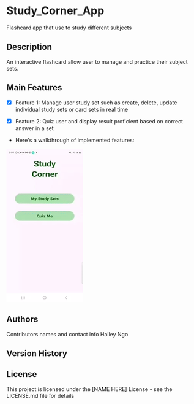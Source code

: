 # Study_Corner_App

Flashcard app that use to study different subjects

## Description

An interactive flashcard allow user to manage and practice their subject sets.

## Main Features

* [X] Feature 1: Manage user study set such as create, delete, update individual study sets or card sets in real time
* [X] Feature 2: Quiz user and display result proficient based on correct answer in a set


* Here's a walkthrough of implemented features:
<img src='https://github.com/HaileyN3132/Study_Corner_App/blob/main/Demo_My_Study_Corner_App.gif' title='Video Walkthrough' width='' alt='Video Walkthrough' />



## Authors

Contributors names and contact info
Hailey Ngo


## Version History


## License

This project is licensed under the [NAME HERE] License - see the LICENSE.md file for details

